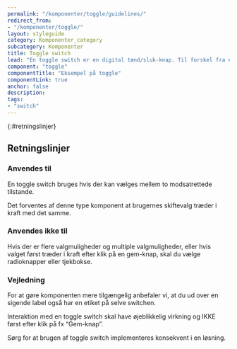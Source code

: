 ```yaml
---
permalink: "/komponenter/toggle/guidelines/"
redirect_from:
- "/komponenter/toggle/"
layout: styleguide
category: Komponenter_category
subcategory: Komponenter
title: Toggle switch
lead: "En toggle switch er en digital tænd/sluk-knap. Til forskel fra en radioknap eller tjekboks træder valget i kraft i det øjeblik brugerne interagerer med komponenten."
component: "toggle"
componentTitle: "Eksempel på toggle"
componentLink: true
anchor: false
description:
tags:
- "switch"
---
```


{:#retningslinjer}
## Retningslinjer

### Anvendes til

En toggle switch bruges hvis der kan vælges mellem to modsatrettede tilstande. 

Det forventes af denne type komponent at brugernes skiftevalg træder i kraft med det samme. 

### Anvendes ikke til

Hvis der er flere valgmuligheder og multiple valgmuligheder, eller hvis valget først træder i kraft efter klik på en gem-knap, skal du vælge radioknapper eller tjekbokse.

### Vejledning

For at gøre komponenten mere tilgængelig anbefaler vi, at du ud over en sigende label også har en etiket på selve switchen.

Interaktion med en toggle switch skal have øjeblikkelig virkning og IKKE først efter klik på fx “Gem-knap”. 

Sørg for at brugen af toggle switch implementeres konsekvent i en løsning.

